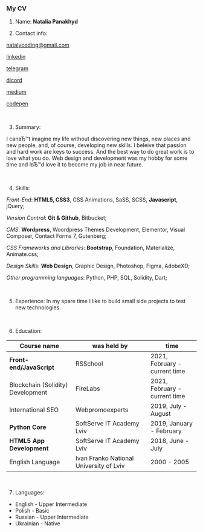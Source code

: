 ### My CV ###

1. Name: **Natalia Panakhyd**

2. Contact info: 

[natalycoding@gmail.com](mailto:nataly247@gmail.com) 

[linkedin](https://www.linkedin.com/in/nataly-panakhyd-11a01441/) 

[telegram](t.me/nataly247) 

[dicord](https://discordapp.com/users/Nataly247#5140)

[medium](https://medium.com/@nataly247) 

[codepen](codepen.io/nataly247)

&nbsp;

3. Summary: 

I canвЂ™t imagine my life without discovering new things, new places and new people, and, of course, developing new skills. 
I beleive that passion and hard work are keys to success. And the best way to do great work is to love what you do. Web design and development was my hobby for some time and IвЂ™d love it to become my job in near future. 

&nbsp;  

4. Skills: 

*Front-End*: **HTML5, CSS3**, CSS Animations, SaSS, SCSS, **Javascript**, jQuery;

*Version Control*: **Git & Github**, Bitbucket;

*CMS*: **Wordpress**, Woordpress Themes Development, Elementor, Visual Composer, Contact Forms 7, Gutenberg; 

*CSS Frameworks and Libraries*: **Bootstrap**, Foundation, Materialize, Animate.css;

*Design Skills*: **Web Design**, Graphic Design, Photoshop, Figma, AdobeXD;

*Other programming languages*: Python, PHP, SQL, Solidity, Dart;

&nbsp;

5. Experience: In my spare time I like to build small side projects to test new technologies.
 
&nbsp;

6. Education: 
 
 Course name | was held by | time
------------ | ------------- | -------------
**Front-end/JavaScript** | RSSchool | 2021, February - current time
Blockchain (Solidity) Development | FireLabs | 2021, February - current time
International SEO | Webpromoexperts | 2019, July - August 
**Python Core** | SoftServe IT Academy Lviv | 2019, January - February
**HTML5 App Development** | SoftServe IT Academy Lviv | 2018, June - July
English Language | Ivan Franko National University of Lviv | 2000 - 2005

&nbsp;

7. Languages:

- English - Upper Intermediate
- Polish - Basic 
- Russian - Upper Intermediate
- Ukrainian - Native
